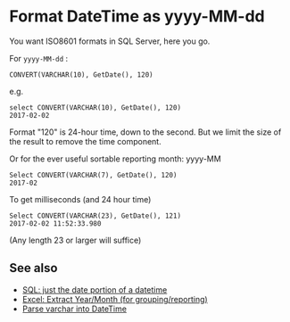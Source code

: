 # Format DateTime as yyyy-MM-dd

You want ISO8601 formats in SQL Server, here you go.

For `yyyy-MM-dd` :

    CONVERT(VARCHAR(10), GetDate(), 120)
    
e.g.
    
    select CONVERT(VARCHAR(10), GetDate(), 120)
    2017-02-02
    
Format "120" is 24-hour time, down to the second. But we limit the size of the result to remove the time component.

  
Or for the ever useful sortable reporting month: yyyy-MM

    Select CONVERT(VARCHAR(7), GetDate(), 120)
    2017-02


To get milliseconds (and 24 hour time) 

    Select CONVERT(VARCHAR(23), GetDate(), 121)
    2017-02-02 11:52:33.980

(Any length 23 or larger will suffice)



## See also

 * [SQL: just the date portion of a datetime](datetime_trim_hours_milliseconds.md)
 * [Excel: Extract Year/Month (for grouping/reporting)](../excel/extract_year_and_month_from_date_for_grouping_purposes.md)
 * [Parse varchar into DateTime](parse_varchar_into_datetime.md)
